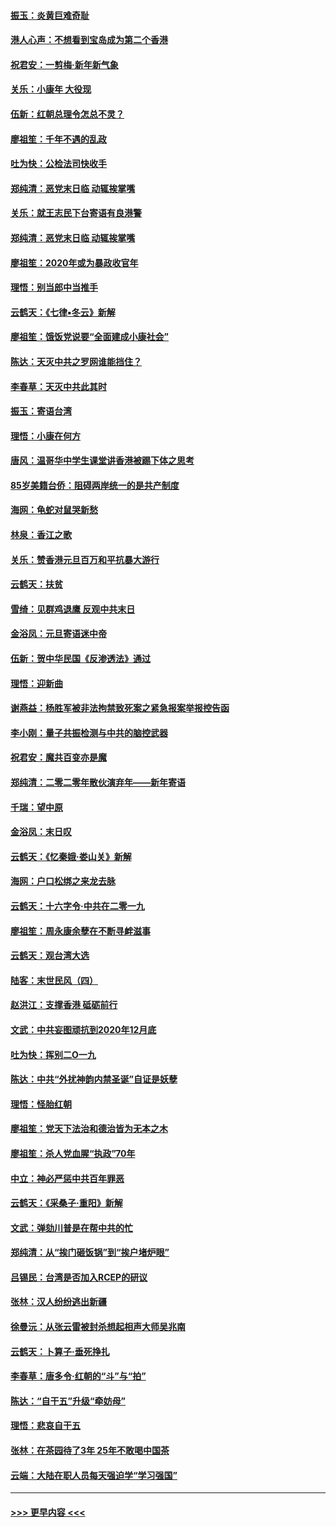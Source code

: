 #### [振玉：炎黄巨难奇耻](../pages/nsc993/n11779632.md?t=01092055) 
#### [港人心声：不想看到宝岛成为第二个香港](../pages/nsc993/n11778817.md?t=01092055) 
#### [祝君安：一剪梅‧新年新气象](../pages/nsc993/n11776340.md?t=01092055) 
#### [关乐：小康年 大役现](../pages/nsc993/n11774213.md?t=01092055) 
#### [伍新：红朝总理令怎总不灵？](../pages/nsc993/n11770813.md?t=01092055) 
#### [廖祖笙：千年不遇的乱政](../pages/nsc993/n11770373.md?t=01092055) 
#### [吐为快：公检法司快收手](../pages/nsc993/n11770359.md?t=01092055) 
#### [郑纯清：恶党末日临 动辄挨掌嘴](../pages/nsc993/n11769912.md?t=01092055) 
#### [关乐：就王志民下台寄语有良港警](../pages/nsc993/n11769903.md?t=01092055) 
#### [郑纯清：恶党末日临 动辄挨掌嘴](../pages/nsc993/n11769356.md?t=01092055) 
#### [廖祖笙：2020年或为暴政收官年](../pages/nsc993/n11768216.md?t=01092055) 
#### [理悟：别当郎中当推手](../pages/nsc993/n11768243.md?t=01092055) 
#### [云鹤天：《七律▪冬云》新解](../pages/nsc993/n11768204.md?t=01092055) 
#### [廖祖笙：饿饭党说要“全面建成小康社会”](../pages/nsc993/n11767482.md?t=01092055) 
#### [陈达：天灭中共之罗网谁能挡住？](../pages/nsc993/n11767465.md?t=01092055) 
#### [李春草：天灭中共此其时](../pages/nsc993/n11767452.md?t=01092055) 
#### [振玉：寄语台湾](../pages/nsc993/n11767432.md?t=01092055) 
#### [理悟：小康在何方](../pages/nsc993/n11767394.md?t=01092055) 
#### [唐风：温哥华中学生课堂讲香港被踢下体之思考](../pages/nsc993/n11766848.md?t=01092055) 
#### [85岁美籍台侨：阻碍两岸统一的是共产制度](../pages/nsc993/n11765043.md?t=01092055) 
#### [海网：龟蛇对鼠哭新愁](../pages/nsc993/n11764895.md?t=01092055) 
#### [林泉：香江之歌](../pages/nsc993/n11764415.md?t=01092055) 
#### [关乐：赞香港元旦百万和平抗暴大游行](../pages/nsc993/n11764382.md?t=01092055) 
#### [云鹤天：扶贫](../pages/nsc993/n11764245.md?t=01092055) 
#### [雪绮：见群鸡退鹰  反观中共末日](../pages/nsc993/n11762112.md?t=01092055) 
#### [金浴凤：元旦寄语迷中帝](../pages/nsc993/n11761788.md?t=01092055) 
#### [伍新：贺中华民国《反渗透法》通过](../pages/nsc993/n11761994.md?t=01092055) 
#### [理悟：迎新曲](../pages/nsc993/n11761152.md?t=01092055) 
#### [谢燕益：杨胜军被非法拘禁致死案之紧急报案举报控告函](../pages/nsc993/n11756134.md?t=01092055) 
#### [李小刚：量子共振检测与中共的脑控武器](../pages/nsc993/n11754518.md?t=01092055) 
#### [祝君安：魔共百变亦是魔](../pages/nsc993/n11754469.md?t=01092055) 
#### [郑纯清：二零二零年散伙演弃年——新年寄语](../pages/nsc993/n11754195.md?t=01092055) 
#### [千瑞：望中原](../pages/nsc993/n11754159.md?t=01092055) 
#### [金浴凤：末日叹](../pages/nsc993/n11752359.md?t=01092055) 
#### [云鹤天：《忆秦娥‧娄山关》新解](../pages/nsc993/n11752348.md?t=01092055) 
#### [海网：户口松绑之来龙去脉](../pages/nsc993/n11752328.md?t=01092055) 
#### [云鹤天：十六字令‧中共在二零一九](../pages/nsc993/n11752305.md?t=01092055) 
#### [廖祖笙：周永康余孽在不断寻衅滋事](../pages/nsc993/n11751013.md?t=01092055) 
#### [云鹤天：观台湾大选](../pages/nsc993/n11751007.md?t=01092055) 
#### [陆客：末世民风（四）](../pages/nsc993/n11749203.md?t=01092055) 
#### [赵洪江：支撑香港 砥砺前行](../pages/nsc993/n11748482.md?t=01092055) 
#### [文武：中共妄图顽抗到2020年12月底](../pages/nsc993/n11748446.md?t=01092055) 
#### [吐为快：挥别二O一九](../pages/nsc993/n11748411.md?t=01092055) 
#### [陈达：中共“外扰神韵内禁圣诞”自证是妖孽](../pages/nsc993/n11748226.md?t=01092055) 
#### [理悟：怪胎红朝](../pages/nsc993/n11748206.md?t=01092055) 
#### [廖祖笙：党天下法治和德治皆为无本之木](../pages/nsc993/n11748135.md?t=01092055) 
#### [廖祖笙：杀人党血腥“执政”70年](../pages/nsc993/n11745144.md?t=01092055) 
#### [中立：神必严惩中共百年罪恶](../pages/nsc993/n11744970.md?t=01092055) 
#### [云鹤天：《采桑子‧重阳》新解](../pages/nsc993/n11744948.md?t=01092055) 
#### [文武：弹劾川普是在帮中共的忙](../pages/nsc993/n11744758.md?t=01092055) 
#### [郑纯清：从“挨门砸饭锅”到“挨户堵炉眼”](../pages/nsc993/n11744745.md?t=01092055) 
#### [吕锡民：台湾是否加入RCEP的研议](../pages/nsc993/n11744701.md?t=01092055) 
#### [张林：汉人纷纷逃出新疆](../pages/nsc993/n11743530.md?t=01092055) 
#### [徐曼沅：从张云雷被封杀想起相声大师吴兆南](../pages/nsc993/n11741816.md?t=01092055) 
#### [云鹤天：卜算子‧垂死挣扎](../pages/nsc993/n11739956.md?t=01092055) 
#### [李春草：唐多令‧红朝的“斗”与“拍”](../pages/nsc993/n11739830.md?t=01092055) 
#### [陈达：“自干五”升级“牵妨母”](../pages/nsc993/n11739724.md?t=01092055) 
#### [理悟：悲哀自干五](../pages/nsc993/n11739547.md?t=01092055) 
#### [张林：在茶园待了3年 25年不敢喝中国茶](../pages/nsc993/n11739240.md?t=01092055) 
#### [云端：大陆在职人员每天强迫学“学习强国”](../pages/nsc993/n11738735.md?t=01092055) 

----
#### [ >>> 更早内容 <<< ](../indexes/nsc993-earlier.md)
